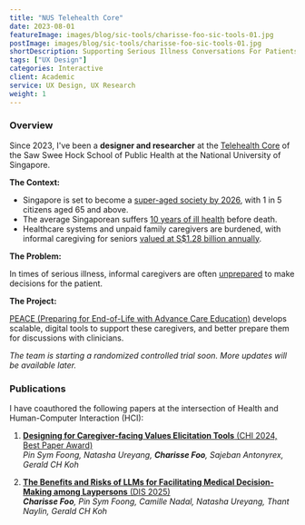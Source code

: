```yaml
---
title: "NUS Telehealth Core"
date: 2023-08-01
featureImage: images/blog/sic-tools/charisse-foo-sic-tools-01.jpg
postImage: images/blog/sic-tools/charisse-foo-sic-tools-01.jpg
shortDescription: Supporting Serious Illness Conversations For Patients and Families
tags: ["UX Design"]
categories: Interactive
client: Academic
service: UX Design, UX Research
weight: 1
---
```


### Overview

Since 2023, I've been a **designer and researcher** at the [Telehealth Core](https://medicine.nus.edu.sg/nuhscg/core-facilities/telehealth-core/about-us/) of the Saw Swee Hock School of Public Health at the National University of Singapore.

**The Context:**
- Singapore is set to become a [super-aged society by 2026](https://www.straitstimes.com/singapore/initiatives-in-place-to-help-tackle-ageing-as-s-pore-nears-super-aged-status-in-2026-ong-ye-kung), with 1 in 5 citizens aged 65 and above.
- The average Singaporean suffers [10 years of ill health](https://www.moh.gov.sg/newsroom/speech-by-mr-ong-ye-kung-minister-for-health-at-the-3rd-centre-for-research-on-successful-ageing-symposium-on-thursday-12-october-2023-945am) before death.
- Healthcare systems and unpaid family caregivers are burdened, with informal caregiving for seniors [valued at S$1.28 billion annually](https://www.duke-nus.edu.sg/newshub/media-coverage/informal-caregiving-for-seniors-valued-at-s1.28-billion-annually).


**The Problem:**

In times of serious illness, informal caregivers are often [unprepared](https://pubmed.ncbi.nlm.nih.gov/35076297/) to make decisions for the patient.

**The Project:** 

[PEACE (Preparing for End-of-Life with Advance Care Education)](https://medicine.nus.edu.sg/nuhscg/telehealth-cores-proposal-for-peace-awarded-3-2m-grant-from-the-nic-grant-call-on-caregiving-ecosystems-careeco/) develops scalable, digital tools to support these caregivers, and better prepare them for discussions with clinicians. 

_The team is starting a randomized controlled trial soon. More updates will be available later._

### Publications

I have coauthored the following papers at the intersection of Health and Human-Computer Interaction (HCI):

1. [**Designing for Caregiver-facing Values Elicitation Tools** (CHI 2024, Best Paper Award)](https://doi.org/10.1145/3613904.3642214)  
_Pin Sym Foong, Natasha Ureyang, **Charisse Foo**, Sajeban Antonyrex, Gerald CH Koh_

2. [**The Benefits and Risks of LLMs for Facilitating Medical Decision-Making among Laypersons** (DIS 2025)](https://doi.org/10.1145/3715336.3735779)  
_**Charisse Foo**, Pin Sym Foong, Camille Nadal, Natasha Ureyang,  Thant Naylin, Gerald CH Koh_ 
